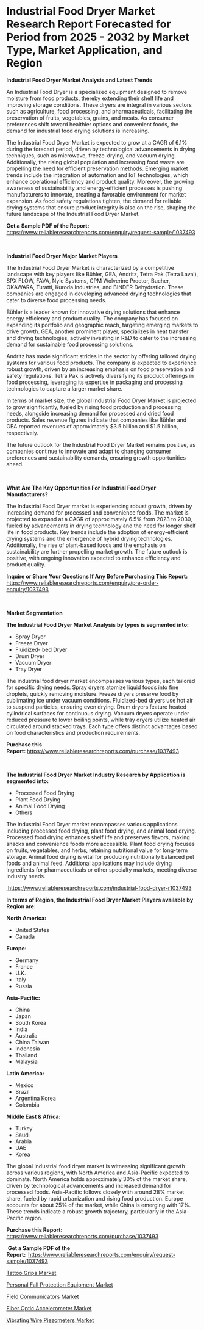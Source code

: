 <p><h1>Industrial Food Dryer Market Research Report Forecasted for Period from 2025 -  2032 by Market Type, Market Application, and Region</h1></p><p><strong>Industrial Food Dryer Market Analysis and Latest Trends</strong></p>
<p><p>An Industrial Food Dryer is a specialized equipment designed to remove moisture from food products, thereby extending their shelf life and improving storage conditions. These dryers are integral in various sectors such as agriculture, food processing, and pharmaceuticals, facilitating the preservation of fruits, vegetables, grains, and meats. As consumer preferences shift toward healthier options and convenient foods, the demand for industrial food drying solutions is increasing.</p><p>The Industrial Food Dryer Market is expected to grow at a CAGR of 6.1% during the forecast period, driven by technological advancements in drying techniques, such as microwave, freeze-drying, and vacuum drying. Additionally, the rising global population and increasing food waste are propelling the need for efficient preservation methods. Emerging market trends include the integration of automation and IoT technologies, which enhance operational efficiency and product quality. Moreover, the growing awareness of sustainability and energy-efficient processes is pushing manufacturers to innovate, creating a favorable environment for market expansion. As food safety regulations tighten, the demand for reliable drying systems that ensure product integrity is also on the rise, shaping the future landscape of the Industrial Food Dryer Market.</p></p>
<p><strong>Get a Sample PDF of the Report:&nbsp;</strong> <a href="https://www.reliableresearchreports.com/enquiry/request-sample/1037493?utm_campaign=8&utm_medium=2&utm_source=Github&utm_content=ia&utm_term=10042025&utm_id=industrial-food-dryer">https://www.reliableresearchreports.com/enquiry/request-sample/1037493</a></p>
<p>&nbsp;</p>
<p><strong>Industrial Food Dryer Major Market Players</strong></p>
<p><p>The Industrial Food Dryer Market is characterized by a competitive landscape with key players like Bühler, GEA, Andritz, Tetra Pak (Tetra Laval), SPX FLOW, FAVA, Nyle Systems, CPM Wolverine Proctor, Bucher, OKAWARA, Turatti, Kuroda Industries, and BINDER Dehydration. These companies are engaged in developing advanced drying technologies that cater to diverse food processing needs.</p><p>Bühler is a leader known for innovative drying solutions that enhance energy efficiency and product quality. The company has focused on expanding its portfolio and geographic reach, targeting emerging markets to drive growth. GEA, another prominent player, specializes in heat transfer and drying technologies, actively investing in R&D to cater to the increasing demand for sustainable food processing solutions.</p><p>Andritz has made significant strides in the sector by offering tailored drying systems for various food products. The company is expected to experience robust growth, driven by an increasing emphasis on food preservation and safety regulations. Tetra Pak is actively diversifying its product offerings in food processing, leveraging its expertise in packaging and processing technologies to capture a larger market share.</p><p>In terms of market size, the global Industrial Food Dryer Market is projected to grow significantly, fueled by rising food production and processing needs, alongside increasing demand for processed and dried food products. Sales revenue figures indicate that companies like Bühler and GEA reported revenues of approximately $3.5 billion and $1.5 billion, respectively. </p><p>The future outlook for the Industrial Food Dryer Market remains positive, as companies continue to innovate and adapt to changing consumer preferences and sustainability demands, ensuring growth opportunities ahead.</p></p>
<p>&nbsp;</p>
<p><strong>What Are The Key Opportunities For Industrial Food Dryer Manufacturers?</strong></p>
<p><p>The Industrial Food Dryer market is experiencing robust growth, driven by increasing demand for processed and convenience foods. The market is projected to expand at a CAGR of approximately 6.5% from 2023 to 2030, fueled by advancements in drying technology and the need for longer shelf life in food products. Key trends include the adoption of energy-efficient drying systems and the emergence of hybrid drying technologies. Additionally, the rise of plant-based foods and the emphasis on sustainability are further propelling market growth. The future outlook is positive, with ongoing innovation expected to enhance efficiency and product quality.</p></p>
<p><strong>Inquire or Share Your Questions If Any Before Purchasing This Report:</strong> <a href="https://www.reliableresearchreports.com/enquiry/pre-order-enquiry/1037493?utm_campaign=8&utm_medium=2&utm_source=Github&utm_content=ia&utm_term=10042025&utm_id=industrial-food-dryer">https://www.reliableresearchreports.com/enquiry/pre-order-enquiry/1037493</a></p>
<p>&nbsp;</p>
<p><strong>Market Segmentation</strong></p>
<p><strong>The Industrial Food Dryer Market Analysis by types is segmented into:</strong></p>
<p><ul><li>Spray Dryer</li><li>Freeze Dryer</li><li>Fluidized- bed Dryer</li><li>Drum Dryer</li><li>Vacuum Dryer</li><li>Tray Dryer</li></ul></p>
<p><p>The industrial food dryer market encompasses various types, each tailored for specific drying needs. Spray dryers atomize liquid foods into fine droplets, quickly removing moisture. Freeze dryers preserve food by sublimating ice under vacuum conditions. Fluidized-bed dryers use hot air to suspend particles, ensuring even drying. Drum dryers feature heated cylindrical surfaces for continuous drying. Vacuum dryers operate under reduced pressure to lower boiling points, while tray dryers utilize heated air circulated around stacked trays. Each type offers distinct advantages based on food characteristics and production requirements.</p></p>
<p><strong>Purchase this Report:&nbsp;</strong><a href="https://www.reliableresearchreports.com/purchase/1037493?utm_campaign=8&utm_medium=2&utm_source=Github&utm_content=ia&utm_term=10042025&utm_id=industrial-food-dryer">https://www.reliableresearchreports.com/purchase/1037493</a></p>
<p>&nbsp;</p>
<p><strong>The Industrial Food Dryer Market Industry Research by Application is segmented into:</strong></p>
<p><ul><li>Processed Food Drying</li><li>Plant Food Drying</li><li>Animal Food Drying</li><li>Others</li></ul></p>
<p><p>The Industrial Food Dryer market encompasses various applications including processed food drying, plant food drying, and animal food drying. Processed food drying enhances shelf life and preserves flavors, making snacks and convenience foods more accessible. Plant food drying focuses on fruits, vegetables, and herbs, retaining nutritional value for long-term storage. Animal food drying is vital for producing nutritionally balanced pet foods and animal feed. Additional applications may include drying ingredients for pharmaceuticals or other specialty markets, meeting diverse industry needs.</p></p>
<p><a href="https://www.reliableresearchreports.com/industrial-food-dryer-r1037493?utm_campaign=8&utm_medium=2&utm_source=Github&utm_content=ia&utm_term=10042025&utm_id=industrial-food-dryer">&nbsp;https://www.reliableresearchreports.com/industrial-food-dryer-r1037493</a></p>
<p><strong>In terms of Region, the Industrial Food Dryer Market Players available by Region are:</strong></p>
<p>
    <p> <strong> North America: </strong>
        <ul>
            <li>United States</li>
            <li>Canada</li>
        </ul>
        </p> 
    <p> <strong> Europe: </strong>
        <ul>
            <li>Germany</li>
            <li>France</li>
            <li>U.K.</li>
            <li>Italy</li>
            <li>Russia</li>
        </ul>
        </p> 
    <p> <strong> Asia-Pacific: </strong>
        <ul>
            <li>China</li>
            <li>Japan</li>
            <li>South Korea</li>
            <li>India</li>
            <li>Australia</li>
            <li>China Taiwan</li>
            <li>Indonesia</li>
            <li>Thailand</li>
            <li>Malaysia</li>
        </ul>
        </p> 
    <p> <strong> Latin America: </strong>
        <ul>
            <li>Mexico</li>
            <li>Brazil</li>
            <li>Argentina Korea</li>
            <li>Colombia</li>
        </ul>
        </p> 
    <p> <strong> Middle East & Africa: </strong>
        <ul>
            <li>Turkey</li>
            <li>Saudi</li>
            <li>Arabia</li>
            <li>UAE</li>
            <li>Korea</li>
        </ul>
    </p>
    </p>
<p><p>The global industrial food dryer market is witnessing significant growth across various regions, with North America and Asia-Pacific expected to dominate. North America holds approximately 30% of the market share, driven by technological advancements and increased demand for processed foods. Asia-Pacific follows closely with around 28% market share, fueled by rapid urbanization and rising food production. Europe accounts for about 25% of the market, while China is emerging with 17%. These trends indicate a robust growth trajectory, particularly in the Asia-Pacific region.</p></p>
<p><strong>Purchase this Report: </strong><a href="https://www.reliableresearchreports.com/purchase/1037493?utm_campaign=8&utm_medium=2&utm_source=Github&utm_content=ia&utm_term=10042025&utm_id=industrial-food-dryer">https://www.reliableresearchreports.com/purchase/1037493</a></p>
<p>&nbsp;<strong>Get a Sample PDF of the Report:&nbsp;&nbsp;</strong><a href="https://www.reliableresearchreports.com/enquiry/request-sample/1037493?utm_campaign=8&utm_medium=2&utm_source=Github&utm_content=ia&utm_term=10042025&utm_id=industrial-food-dryer">https://www.reliableresearchreports.com/enquiry/request-sample/1037493</a></p>
<p><strong></strong></p>
<p><p><a href="https://github.com/avirsuckra/Market-Research-Report-List-1/blob/main/tattoo-grips-market.md?utm_campaign=8&utm_medium=2&utm_source=Github&utm_content=ia&utm_term=10042025&utm_id=industrial-food-dryer">Tattoo Grips Market</a></p><p><a href="https://github.com/sekohlorik/Market-Research-Report-List-1/blob/main/personal-fall-protection-equipment-market.md?utm_campaign=8&utm_medium=2&utm_source=Github&utm_content=ia&utm_term=10042025&utm_id=industrial-food-dryer">Personal Fall Protection Equipment Market</a></p><p><a href="https://github.com/nicoytabiz7/Market-Research-Report-List-1/blob/main/field-communicators-market.md?utm_campaign=8&utm_medium=2&utm_source=Github&utm_content=ia&utm_term=10042025&utm_id=industrial-food-dryer">Field Communicators Market</a></p><p><a href="https://github.com/brabolyrah3h/Market-Research-Report-List-1/blob/main/fiber-optic-accelerometer-market.md?utm_campaign=8&utm_medium=2&utm_source=Github&utm_content=ia&utm_term=10042025&utm_id=industrial-food-dryer">Fiber Optic Accelerometer Market</a></p><p><a href="https://github.com/timayuethem/Market-Research-Report-List-1/blob/main/vibrating-wire-piezometers-market.md?utm_campaign=8&utm_medium=2&utm_source=Github&utm_content=ia&utm_term=10042025&utm_id=industrial-food-dryer">Vibrating Wire Piezometers Market</a></p></p>
